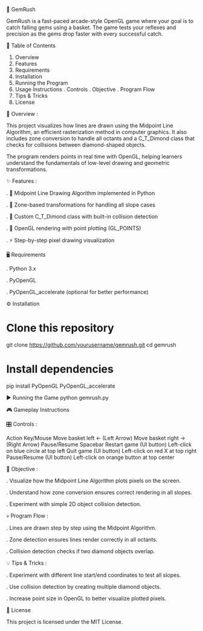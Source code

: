💎 GemRush

GemRush is a fast-paced arcade-style OpenGL game where your goal is to catch falling gems using a basket. The game tests your reflexes and precision as the gems drop faster with every successful catch.

📜 Table of Contents
  1. Overview
  2. Features
  3. Requirements
  4. Installation
  5. Running the Program
  6. Usage Instructions
     . Controls
     . Objective
     . Program Flow
  7. Tips & Tricks
  8. License


📖 Overview :


This project visualizes how lines are drawn using the Midpoint Line Algorithm, an efficient rasterization method in computer graphics. It also includes zone conversion to handle all octants and a C_T_Dimond class that checks for collisions between diamond-shaped objects.

The program renders points in real time with OpenGL, helping learners understand the fundamentals of low-level drawing and geometric transformations.


✨ Features :


. 🎯 Midpoint Line Drawing Algorithm implemented in Python

. 🔄 Zone-based transformations for handling all slope cases

. 💎 Custom C_T_Dimond class with built-in collision detection

. 🎨 OpenGL rendering with point plotting (GL_POINTS)

. ⚡ Step-by-step pixel drawing visualization

🖥 Requirements

  . Python 3.x

  . PyOpenGL

  . PyOpenGL_accelerate (optional for better performance)

⚙ Installation

# Clone this repository
git clone https://github.com/yourusername/gemrush.git
cd gemrush

# Install dependencies
pip install PyOpenGL PyOpenGL_accelerate


▶ Running the Game
python gemrush.py


🎮 Gameplay Instructions


🎛 Controls :

Action	Key/Mouse
Move basket left	← (Left Arrow)
Move basket right	→ (Right Arrow)
Pause/Resume	Spacebar
Restart game (UI button)	Left-click on blue circle at top left
Quit game (UI button)	Left-click on red X at top right
Pause/Resume (UI button)	Left-click on orange button at top center



🎯 Objective :

 . Visualize how the Midpoint Line Algorithm plots pixels on the screen.

 . Understand how zone conversion ensures correct rendering in all slopes.

 . Experiment with simple 2D object collision detection.



💀 Program Flow :

 . Lines are drawn step by step using the Midpoint Algorithm.

 . Zone detection ensures lines render correctly in all octants.

 . Collision detection checks if two diamond objects overlap.



💡 Tips & Tricks :


 . Experiment with different line start/end coordinates to test all slopes.

 . Use collision detection by creating multiple diamond objects.

 . Increase point size in OpenGL to better visualize plotted pixels.


📜 License

This project is licensed under the MIT License.
